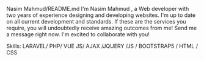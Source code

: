 Nasim Mahmud/README.md
I'm Nasim Mahmud , a Web developer with two years of experience designing and developing websites. I'm up to date on all current development and standards. If these are the services you require, you will undoubtedly receive amazing outcomes from me! Send me a message right now. I'm excited to collaborate with you!

Skills: LARAVEL/ PHP/ VUE JS/ AJAX /JQUERY /JS / BOOTSTRAP5 / HTML / CSS
